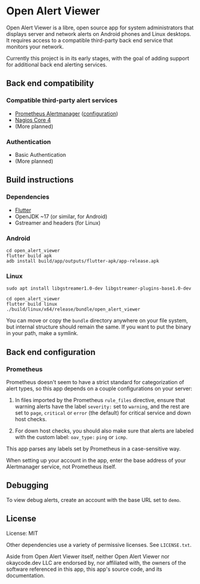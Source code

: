 # Open Alert Viewer

Open Alert Viewer is a libre, open source app for system administrators that
displays server and network alerts on Android phones and Linux desktops. It
requires access to a compatible third-party back end service that monitors your
network.

Currently this project is in its early stages, with the goal of adding
support for additional back end alerting services.

## Back end compatibility

### Compatible third-party alert services

* [Prometheus Alertmanager](https://prometheus.io/docs/alerting/latest/alertmanager/)
  ([configuration](#prometheus))
* [Nagios Core 4](https://www.nagios.org/projects/nagios-core/)
* (More planned)

### Authentication

* Basic Authentication
* (More planned)

## Build instructions

### Dependencies

* [Flutter](https://docs.flutter.dev/get-started/install)
* OpenJDK ~17 (or similar, for Android)
* Gstreamer and headers (for Linux)

### Android

```
cd open_alert_viewer
flutter build apk
adb install build/app/outputs/flutter-apk/app-release.apk
```

### Linux

```
sudo apt install libgstreamer1.0-dev libgstreamer-plugins-base1.0-dev

cd open_alert_viewer
flutter build linux
./build/linux/x64/release/bundle/open_alert_viewer
```

You can move or copy the `bundle` directory anywhere on your file system, but
internal structure should remain the same. If you want to put the binary in
your path, make a symlink.

## Back end configuration

### Prometheus

Prometheus doesn't seem to have a strict standard for categorization of alert
types, so this app depends on a couple configurations on your server:

1. In files imported by the Prometheus `rule_files` directive, ensure that
   warning alerts have the label `severity:` set to `warning`, and the rest are
   set to `page`, `critical` or `error` (the default) for critical service and
   down host checks.

1. For down host checks, you should also make sure that alerts are labeled with
   the custom label: `oav_type:` `ping` or `icmp`.

This app parses any labels set by Prometheus in a case-sensitive way.

When setting up your account in the app, enter the base address of your
Alertmanager service, not Prometheus itself.

## Debugging

To view debug alerts, create an account with the base URL set to `demo`.

## License

License: MIT

Other dependencies use a variety of permissive licenses. See `LICENSE.txt`.

Aside from Open Alert Viewer itself, neither Open Alert Viewer nor okaycode.dev
LLC are endorsed by, nor affiliated with, the owners of the software referenced
in this app, this app's source code, and its documentation.

